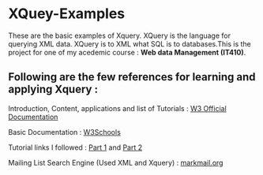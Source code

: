 # XQuey-Examples

These are the basic examples of Xquery. XQuery is the language for querying XML data. XQuery is to XML what SQL is to databases.This is the project for one of my acedemic course : <b>Web data Management (IT410)</b>.

<h2>Following are the few references for learning and applying Xquery : </h2>

Introduction, Content, applications and list of Tutorials : <a href="https://www.w3.org/XML/Query/" target="_blank">W3 Official Documentation</a>

Basic Documentation : <a href="https://www.w3schools.com/xml/xquery_intro.asp" target="_blank">W3Schools</a>

Tutorial links I followed : <a href="http://www.stylusstudio.com/xquery-primer.html">Part 1</a> and <a href="http://www.stylusstudio.com/xquery-flwor.html">Part 2</a>

Mailing List Search Engine (Used XML and Xquery) : <a href="https://markmail.org">markmail.org</a>
